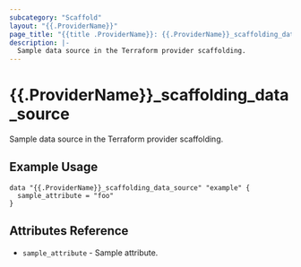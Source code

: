 ```yaml
---
subcategory: "Scaffold"
layout: "{{.ProviderName}}"
page_title: "{{title .ProviderName}}: {{.ProviderName}}_scaffolding_data_source"
description: |-
  Sample data source in the Terraform provider scaffolding.
---
```


# {{.ProviderName}}_scaffolding_data_source

Sample data source in the Terraform provider scaffolding.

## Example Usage

```hcl
data "{{.ProviderName}}_scaffolding_data_source" "example" {
  sample_attribute = "foo"
}
```

## Attributes Reference

* `sample_attribute` - Sample attribute.
